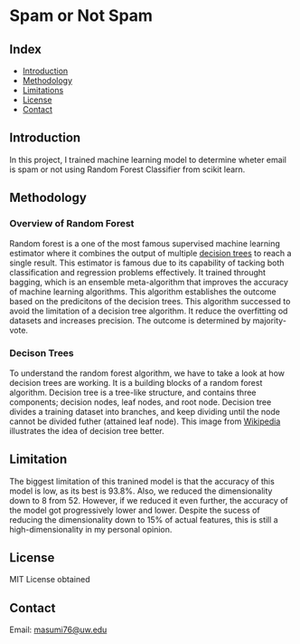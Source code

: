 # Spam or Not Spam
## Index
- [Introduction](#introduction)
- [Methodology](#methodology)
- [Limitations](#limitations)
- [License](#license)
- [Contact](#contact)

## Introduction
<a name="introduction"></a>
In this project, I trained machine learning model to determine wheter email is spam or not using Random Forest Classifier from scikit learn.

## Methodology
<a name="methodology"></a>
### Overview of Random Forest
Random forest is a one of the most famous supervised machine learning estimator where it combines the output of multiple [decision trees](#decision_trees) to reach a single result. 
This estimator is famous due to its capability of tacking both classification and regression problems effectively. It trained throught bagging, which is an ensemble meta-algorithm that 
improves the accuracy of machine learning algorithms. This algorithm establishes the outcome based on the predicitons of the decision trees. This algorithm successed to avoid the limitation of a decision tree algorithm.
It reduce the overfitting od datasets and increases precision. The outcome is determined by majority-vote.

### Decison Trees
<a name="decision_trees"></a>
To understand the random forest algorithm, we have to take a look at how decision trees are working. It is a building blocks of a random forest algorithm. 
Decision tree is a tree-like structure, and contains three components; decision nodes, leaf nodes, and root node. Decision tree divides a training dataset into
branches, and keep dividing until the node cannot be divided futher (attained leaf node). This image from [Wikipedia](https://www.google.com/url?sa=i&url=https%3A%2F%2Fen.wikipedia.org%2Fwiki%2FDecision_tree&psig=AOvVaw0oLruMy1tA3eG7rC9hkdaq&ust=1705955695951000&source=images&cd=vfe&opi=89978449&ved=0CBMQjRxqFwoTCKCDyKyq74MDFQAAAAAdAAAAABAD) illustrates the idea of decision tree better. 

## Limitation
<a name="limitations"></a>
The biggest limitation of this tranined model is that the accuracy of this model is low, as its best is 93.8%. Also, we reduced the dimensionality down to 8 from 52. However, if we reduced it even further, the accuracy of the model 
got progressively lower and lower. Despite the sucess of reducing the dimensionality down to 15% of actual features, this is still a high-dimensionality in my personal opinion. 

## License
MIT License obtained

## Contact
Email: [masumi76@uw.edu](masumi76@uw.edu)
